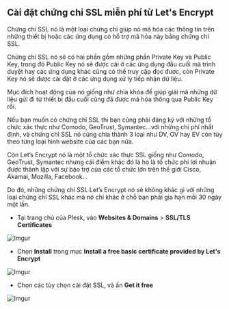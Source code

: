 ## Cài đặt chứng chỉ SSL miễn phí từ Let's Encrypt

Chứng chỉ SSL nó là một loại chứng chỉ giúp nó mã hóa các thông tin trên những thiết bị hoặc các ứng dụng có hỗ trợ mã hóa này bằng chứng chỉ SSL.

Chứng chỉ SSL nó sẽ có hai phần gồm những phần Private Key và Public Key, trong đó Public Key nó sẽ được cài ở các ứng dụng đầu cuối mà trình duyệt hay các ứng dụng khác cũng có thể truy cập đọc được, còn Private Key nó sẽ được cài đặt ở các ứng dụng xử lý tiếp nhận dữ liệu.

Mục đích hoạt động của nó giống như chìa khóa để giúp giải mã những dữ liệu gửi đi từ thiết bị đầu cuối cũng đã được mã hóa thông qua Public Key rồi.

Nếu bạn muốn có chứng chỉ SSL thì bạn cũng phải đăng ký với những tổ chức xác thực như Comodo, GeoTrust, Symantec…với những chi phí nhất định, và chứng chỉ SSL nó cũng chia thành 3 loại như DV, OV hay EV còn tùy theo từng loại hình website của các bạn nữa.

Còn Let’s Encrypt nó là một tổ chức xác thực SSL giống như Comodo, GeoTrust, Symantec nhưng cái điểm khác đó là họ là tổ chức phi lợi nhuận được thành lập với sự bảo trợ của các tổ chức lớn trên thế giới Cisco, Akamai, Mozilla, Facebook…

Do đó, những chứng chỉ SSL Let’s Encrypt nó sẽ không khác gì với những loại chứng chỉ SSL khác mà nó chỉ khác ở chỗ bạn phải gia hạn mỗi 30 ngày một lần.

- Tại trang chủ của Plesk, vào **Websites & Domains** > **SSL/TLS Certificates**

![Imgur](https://i.imgur.com/esoL9aj.png)

- Chọn **Install** trong mục **Install a free basic certificate provided by Let's Encrypt**

![Imgur](https://i.imgur.com/9WE8sWz.png)

- Chọn các tùy chọn cài đặt SSL, và ấn **Get it free**

![Imgur](https://i.imgur.com/QTvpTtu.png)